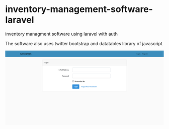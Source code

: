 # inventory-management-software-laravel
 inventory managment software using laravel with auth

The software also uses twitter bootstrap and datatables library of javascript

![](./1.png)
